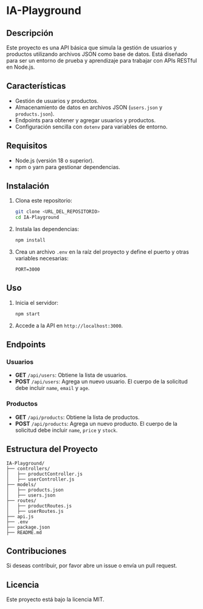 # IA-Playground

## Descripción

Este proyecto es una API básica que simula la gestión de usuarios y productos utilizando archivos JSON como base de datos. Está diseñado para ser un entorno de prueba y aprendizaje para trabajar con APIs RESTful en Node.js.

## Características

- Gestión de usuarios y productos.
- Almacenamiento de datos en archivos JSON (`users.json` y `products.json`).
- Endpoints para obtener y agregar usuarios y productos.
- Configuración sencilla con `dotenv` para variables de entorno.

## Requisitos

- Node.js (versión 18 o superior).
- npm o yarn para gestionar dependencias.

## Instalación

1. Clona este repositorio:
   ```bash
   git clone <URL_DEL_REPOSITORIO>
   cd IA-Playground
   ```

2. Instala las dependencias:
   ```bash
   npm install
   ```

3. Crea un archivo `.env` en la raíz del proyecto y define el puerto y otras variables necesarias:
   ```
   PORT=3000
   ```

## Uso

1. Inicia el servidor:
   ```bash
   npm start
   ```

2. Accede a la API en `http://localhost:3000`.

## Endpoints

### Usuarios

- **GET** `/api/users`: Obtiene la lista de usuarios.
- **POST** `/api/users`: Agrega un nuevo usuario. El cuerpo de la solicitud debe incluir `name`, `email` y `age`.

### Productos

- **GET** `/api/products`: Obtiene la lista de productos.
- **POST** `/api/products`: Agrega un nuevo producto. El cuerpo de la solicitud debe incluir `name`, `price` y `stock`.

## Estructura del Proyecto

```
IA-Playground/
├── controllers/
│   ├── productController.js
│   ├── userController.js
├── models/
│   ├── products.json
│   ├── users.json
├── routes/
│   ├── productRoutes.js
│   ├── userRoutes.js
├── api.js
├── .env
├── package.json
├── README.md
```

## Contribuciones

Si deseas contribuir, por favor abre un issue o envía un pull request.

## Licencia

Este proyecto está bajo la licencia MIT.
